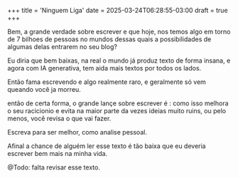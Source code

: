 +++
title = 'Ninguem Liga'
date = 2025-03-24T06:28:55-03:00
draft = true
+++

Bem, a grande verdade sobre escrever e que hoje, nos temos algo em torno de 7 bilhoes de pessoas no mundos
dessas quais a possibilidades de algumas delas entrarem no seu blog?

Eu diria que bem baixas, na real o mundo já produz texto de forma insana, e agora com IA generativa, tem 
aida mais textos por todos os lados.

Então fama escrevendo e algo realmente raro,  e geralmente só vem queando você ja morreu.

então de certa forma, o grande lançe sobre escrever é : como isso melhora o seu racicionio e evita
na maior parte da vezes ideias muito ruins, ou pelo menos, você revisa o que vai fazer.

Escreva para ser melhor, como analise pessoal.

Afinal a chance de alguém ler esse texto é tão baixa que eu deveria escrever bem mais na minha vida.

@Todo: falta revisar esse texto.
